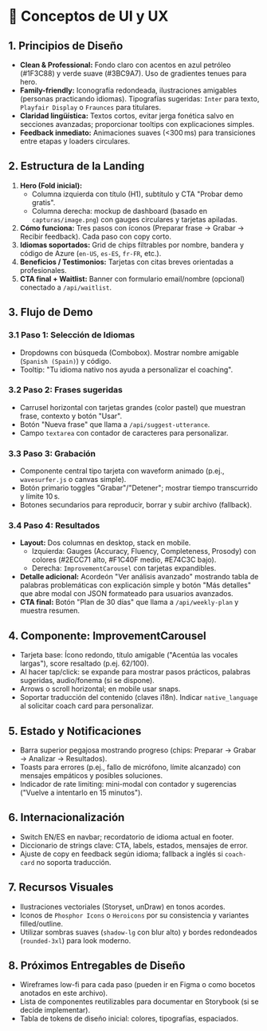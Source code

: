# 🎨 Conceptos de UI y UX

## 1. Principios de Diseño
- **Clean & Professional:** Fondo claro con acentos en azul petróleo (#1F3C88) y verde suave (#3BC9A7). Uso de gradientes tenues para hero.
- **Family-friendly:** Iconografía redondeada, ilustraciones amigables (personas practicando idiomas). Tipografías sugeridas: `Inter` para texto, `Playfair Display` o `Fraunces` para titulares.
- **Claridad lingüística:** Textos cortos, evitar jerga fonética salvo en secciones avanzadas; proporcionar tooltips con explicaciones simples.
- **Feedback inmediato:** Animaciones suaves (<300 ms) para transiciones entre etapas y loaders circulares.

## 2. Estructura de la Landing
1. **Hero (Fold inicial):**
   - Columna izquierda con título (H1), subtítulo y CTA "Probar demo gratis".
   - Columna derecha: mockup de dashboard (basado en `capturas/image.png`) con gauges circulares y tarjetas apiladas.
2. **Cómo funciona:** Tres pasos con íconos (Preparar frase → Grabar → Recibir feedback). Cada paso con copy corto.
3. **Idiomas soportados:** Grid de chips filtrables por nombre, bandera y código de Azure (`en-US`, `es-ES`, `fr-FR`, etc.).
4. **Beneficios / Testimonios:** Tarjetas con citas breves orientadas a profesionales.
5. **CTA final + Waitlist:** Banner con formulario email/nombre (opcional) conectado a `/api/waitlist`.

## 3. Flujo de Demo
### 3.1 Paso 1: Selección de Idiomas
- Dropdowns con búsqueda (Combobox). Mostrar nombre amigable (`Spanish (Spain)`) y código.
- Tooltip: "Tu idioma nativo nos ayuda a personalizar el coaching".

### 3.2 Paso 2: Frases sugeridas
- Carrusel horizontal con tarjetas grandes (color pastel) que muestran frase, contexto y botón "Usar".
- Botón "Nueva frase" que llama a `/api/suggest-utterance`.
- Campo `textarea` con contador de caracteres para personalizar.

### 3.3 Paso 3: Grabación
- Componente central tipo tarjeta con waveform animado (p.ej., `wavesurfer.js` o canvas simple).
- Botón primario toggles "Grabar"/"Detener"; mostrar tiempo transcurrido y límite 10 s.
- Botones secundarios para reproducir, borrar y subir archivo (fallback).

### 3.4 Paso 4: Resultados
- **Layout:** Dos columnas en desktop, stack en mobile.
  - Izquierda: Gauges (Accuracy, Fluency, Completeness, Prosody) con colores (#2ECC71 alto, #F1C40F medio, #E74C3C bajo).
  - Derecha: `ImprovementCarousel` con tarjetas expandibles.
- **Detalle adicional:** Acordeón "Ver análisis avanzado" mostrando tabla de palabras problemáticas con explicación simple y botón "Más detalles" que abre modal con JSON formateado para usuarios avanzados.
- **CTA final:** Botón "Plan de 30 días" que llama a `/api/weekly-plan` y muestra resumen.

## 4. Componente: ImprovementCarousel
- Tarjeta base: Ícono redondo, título amigable ("Acentúa las vocales largas"), score resaltado (p.ej. 62/100).
- Al hacer tap/click: se expande para mostrar pasos prácticos, palabras sugeridas, audio/fonema (si se dispone).
- Arrows o scroll horizontal; en mobile usar snaps.
- Soportar traducción del contenido (claves i18n). Indicar `native_language` al solicitar coach card para personalizar.

## 5. Estado y Notificaciones
- Barra superior pegajosa mostrando progreso (chips: Preparar → Grabar → Analizar → Resultados).
- Toasts para errores (p.ej., fallo de micrófono, límite alcanzado) con mensajes empáticos y posibles soluciones.
- Indicador de rate limiting: mini-modal con contador y sugerencias ("Vuelve a intentarlo en 15 minutos").

## 6. Internacionalización
- Switch EN/ES en navbar; recordatorio de idioma actual en footer.
- Diccionario de strings clave: CTA, labels, estados, mensajes de error.
- Ajuste de copy en feedback según idioma; fallback a inglés si `coach-card` no soporta traducción.

## 7. Recursos Visuales
- Ilustraciones vectoriales (Storyset, unDraw) en tonos acordes.
- Iconos de `Phosphor Icons` o `Heroicons` por su consistencia y variantes filled/outline.
- Utilizar sombras suaves (`shadow-lg` con blur alto) y bordes redondeados (`rounded-3xl`) para look moderno.

## 8. Próximos Entregables de Diseño
- Wireframes low-fi para cada paso (pueden ir en Figma o como bocetos anotados en este archivo).
- Lista de componentes reutilizables para documentar en Storybook (si se decide implementar).
- Tabla de tokens de diseño inicial: colores, tipografías, espaciados.
